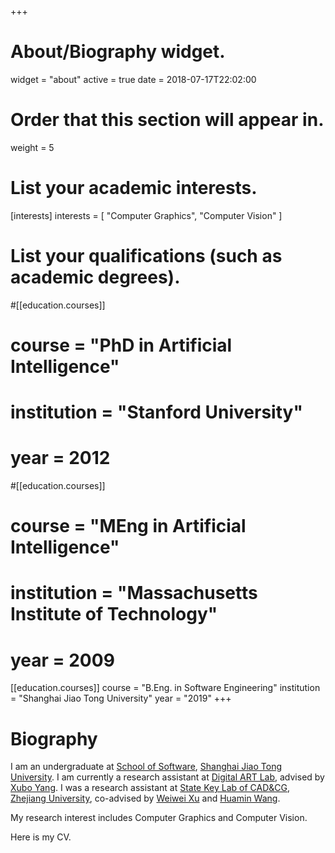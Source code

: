 +++
# About/Biography widget.
widget = "about"
active = true
date = 2018-07-17T22:02:00

# Order that this section will appear in.
weight = 5

# List your academic interests.
[interests]
  interests = [
    "Computer Graphics",
    "Computer Vision"
  ]

# List your qualifications (such as academic degrees).
#[[education.courses]]
#  course = "PhD in Artificial Intelligence"
#  institution = "Stanford University"
#  year = 2012

#[[education.courses]]
#  course = "MEng in Artificial Intelligence"
#  institution = "Massachusetts Institute of Technology"
#  year = 2009

[[education.courses]]
  course = "B.Eng. in Software Engineering"
  institution = "Shanghai Jiao Tong University"
  year = "2019"
+++

# Biography

I am an undergraduate at [School of Software](http://www.se.sjtu.edu.cn), [Shanghai Jiao Tong University](http://en.sjtu.edu.cn). I am currently a research assistant at [Digital ART Lab](http://dalab.se.sjtu.edu.cn/www/home/), advised by [Xubo Yang](http://dalab.se.sjtu.edu.cn/www/home/?page_id=17). I was a research assistant at [State Key Lab of CAD&CG](http://www.cad.zju.edu.cn/english.html), [Zhejiang University](http://www.zju.edu.cn/english/), co-advised by [Weiwei Xu](http://www.cad.zju.edu.cn/home/weiweixu/weiweixu_en.htm) and [Huamin Wang](http://web.cse.ohio-state.edu/~wang.3602/index.html).

My research interest includes Computer Graphics and Computer Vision.

Here is my CV.


